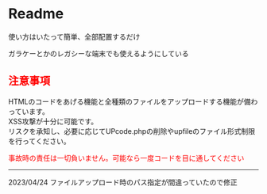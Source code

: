 <h1>Readme</h1>
<p>使い方はいたって簡単、全部配置するだけ</p>
<p>ガラケーとかのレガシーな端末でも使えるようにしている</p>
<h2 style="color:red;">注意事項</h2>
<p>HTMLのコードをあげる機能と全種類のファイルをアップロードする機能が備わっています。<br>XSS攻撃が十分に可能です。<br>リスクを承知し、必要に応じてUPcode.phpの削除やupfileのファイル形式制限を行ってください。</p>
<p style="color:red;">事故時の責任は一切負いません。可能なら一度コードを目に通してください</p>

<hr>
<p>2023/04/24  ファイルアップロード時のパス指定が間違っていたので修正</p>
